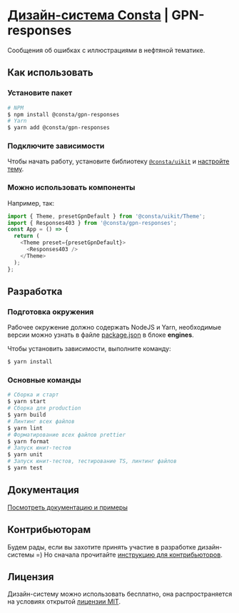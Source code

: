 # [Дизайн-система Consta](http://consta.design/) | GPN-responses

Сообщения об ошибках с иллюстрациями в нефтяной тематике.

## Как использовать

### Установите пакет

```sh
# NPM
$ npm install @consta/gpn-responses
# Yarn
$ yarn add @consta/gpn-responses
```

### Подключите зависимости

Чтобы начать работу, установите библиотеку [`@consta/uikit`](https://www.npmjs.com/package/@consta/uikit) и [настройте тему](http://portal.consta.design/libs/portal/theme-themeabout).

### Можно использовать компоненты

Например, так:

```js
import { Theme, presetGpnDefault } from '@consta/uikit/Theme';
import { Responses403 } from '@consta/gpn-responses';
const App = () => {
  return (
    <Theme preset={presetGpnDefault}>
      <Responses403 />
    </Theme>
  );
};
```

## Разработка

### Подготовка окружения

Рабочее окружение должно содержать NodeJS и Yarn, необходимые версии можно узнать в файле [package.json](./package.json) в блоке **engines**.

Чтобы установить зависимости, выполните команду:

```sh
$ yarn install
```

### Основные команды

```sh
# Сборка и старт
$ yarn start
# Сборка для production
$ yarn build
# Линтинг всех файлов
$ yarn lint
# Форматирование всех файлов prettier
$ yarn format
# Запуск юнит-тестов
$ yarn unit
# Запуск юнит-тестов, тестирование TS, линтинг файлов
$ yarn test
```

## Документация

[Посмотреть документацию и примеры](http://gpn-responses.consta.design/)

## Контрибьюторам

Будем рады, если вы захотите принять участие в разработке дизайн-системы =) Но сначала прочитайте [инструкцию для контрибьюторов](http://portal.consta.design/libs/portal/custom-contribute).

## Лицензия

Дизайн-систему можно использовать бесплатно, она распространяется на условиях открытой [лицензии MIT](https://consta.gazprom-neft.ru/static/licence_mit.pdf).
